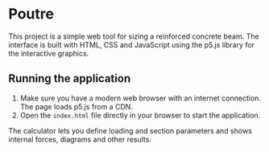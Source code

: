 # Poutre

This project is a simple web tool for sizing a reinforced concrete beam. The interface is built with HTML, CSS and JavaScript using the p5.js library for the interactive graphics.

## Running the application

1. Make sure you have a modern web browser with an internet connection. The page loads p5.js from a CDN.
2. Open the `index.html` file directly in your browser to start the application.

The calculator lets you define loading and section parameters and shows internal forces, diagrams and other results.
